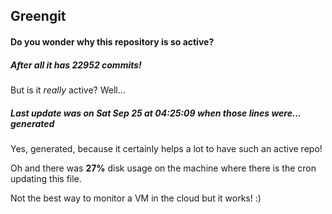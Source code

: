 ## Greengit

#### Do you wonder why this repository is so active?

##### After all it has 22952 commits!

But is it *really* active? Well...

##### Last update was on Sat Sep 25 at 04:25:09 when those lines were... generated

Yes, generated, because it certainly helps a lot to have such an active repo!

Oh and there was **27%** disk usage on the machine
where there is the cron updating this file.

Not the best way to monitor a VM in the cloud but it works! :)
